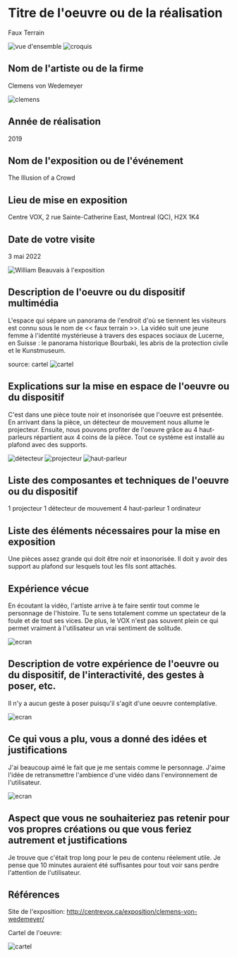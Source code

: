 # Titre de l'oeuvre ou de la réalisation 

Faux Terrain

![vue d'ensemble](media/faux_terrain.jpg)
![croquis](media/croquis.jpg)
## Nom de l'artiste ou de la firme

Clemens von Wedemeyer

![clemens](media/clemens.jpeg)

## Année de réalisation

2019

## Nom de l'exposition ou de l'événement 

The Illusion of a Crowd

## Lieu de mise en exposition 

Centre VOX, 2 rue Sainte-Catherine East, Montreal (QC), H2X 1K4

## Date de votre visite 

3 mai 2022 

![William Beauvais à l'exposition](media/moi.jpg)

## Description de l'oeuvre ou du dispositif multimédia 

L'espace qui sépare un panorama de l'endroit d'où se tiennent les visiteurs est connu sous le nom de << faux terrain >>. La vidéo suit une jeune femme à l'identité mystérieuse à travers des espaces sociaux de Lucerne, en Suisse : le panorama historique Bourbaki, les abris de la protection civile et le Kunstmuseum.

source: cartel
![cartel](media/cartel.jpg)

## Explications sur la mise en espace de l'oeuvre ou du dispositif 

C'est dans une pièce toute noir et insonorisée que l'oeuvre est présentée. En arrivant dans la pièce, un détecteur de mouvement nous allume le projecteur. Ensuite, nous pouvons profiter de l'oeuvre grâce au 4 haut-parleurs répartient aux 4 coins de la pièce. Tout ce système est installé au plafond avec des supports.

![détecteur](media/detecteur.jpg)
![projecteur](media/projecteur.jpg)
![haut-parleur](media/haut_parleur.jpg)
## Liste des composantes et techniques de l'oeuvre ou du dispositif 

1 projecteur
1 détecteur de mouvement
4 haut-parleur
1 ordinateur

## Liste des éléments nécessaires pour la mise en exposition 

Une pièces assez grande qui doit être noir et insonorisée. Il doit y avoir des support au plafond sur lesquels tout les fils sont attachés.

## Expérience vécue 

En écoutant la vidéo, l'artiste arrive à te faire sentir tout comme le personnage de l'histoire. Tu te sens totalement comme un spectateur de la foule et de tout ses vices. De plus, le VOX n'est pas souvent plein ce qui permet vraiment à l'utilisateur un vrai sentiment de solitude.

![ecran](media/fille.jpg)

## Description de votre expérience de l'oeuvre ou du dispositif, de l'interactivité, des gestes à poser, etc. 

Il n'y a aucun geste à poser puisqu'il s'agit d'une oeuvre contemplative.

![ecran](media/foule.jpg)

## Ce qui vous a plu, vous a donné des idées et justifications 

J'ai beaucoup aimé le fait que je me sentais comme le personnage. J'aime l'idée de retransmettre l'ambience d'une vidéo dans l'environnement de l'utilisateur.

![ecran](media/montagnes.jpg)

## Aspect que vous ne souhaiteriez pas retenir pour vos propres créations ou que vous feriez autrement et justifications 

Je trouve que c'était trop long pour le peu de contenu réelement utile. Je pense que 10 minutes auraient été suffisantes pour tout voir sans perdre l'attention de l'utilisateur.

## Références
Site de l'exposition:
http://centrevox.ca/exposition/clemens-von-wedemeyer/

Cartel de l'oeuvre:

![cartel](media/cartel.jpg)
